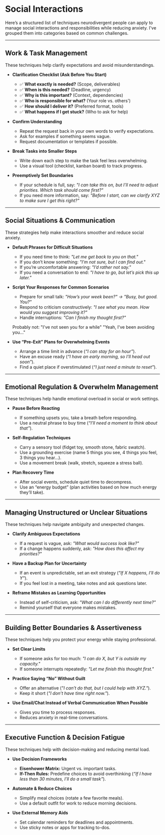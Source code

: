 # Social Interactions

Here’s a structured list of techniques neurodivergent people can apply to manage social interactions and responsibilities while reducing anxiety. I've grouped them into categories based on common challenges.

---

## **Work & Task Management**
These techniques help clarify expectations and avoid misunderstandings.

- **Clarification Checklist (Ask Before You Start)**  
  - ✅ **What exactly is needed?** (Scope, deliverables)  
  - ✅ **When is this needed?** (Deadline, urgency)  
  - ✅ **Why is this important?** (Context, dependencies)  
  - ✅ **Who is responsible for what?** (Your role vs. others')  
  - ✅ **How should I deliver it?** (Preferred format, tools)  
  - ✅ **What happens if I get stuck?** (Who to ask for help)  

- **Confirm Understanding**  
  - Repeat the request back in your own words to verify expectations.  
  - Ask for examples if something seems vague.  
  - Request documentation or templates if possible.  

- **Break Tasks into Smaller Steps**  
  - Write down each step to make the task feel less overwhelming.  
  - Use a visual tool (checklist, kanban board) to track progress.  

- **Preemptively Set Boundaries**  
  - If your schedule is full, say: _"I can take this on, but I’ll need to adjust priorities. Which task should come first?"_  
  - If you need more information, say: _"Before I start, can we clarify XYZ to make sure I get this right?"_  

---

## **Social Situations & Communication**
These strategies help make interactions smoother and reduce social anxiety.

- **Default Phrases for Difficult Situations**  
  - If you need time to think: _"Let me get back to you on that."_  
  - If you don’t know something: _"I’m not sure, but I can find out."_  
  - If you’re uncomfortable answering: _"I’d rather not say."_  
  - If you need a conversation to end: _"I have to go, but let’s pick this up later."_
 
- **Script Your Responses for Common Scenarios**  
  - Prepare for small talk: _"How’s your week been?" → "Busy, but good. You?"_  
  - Respond to criticism constructively: _"I see what you mean. How would you suggest improving it?"_  
  - Handle interruptions: _"Can I finish my thought first?"_
  
  Probably not: "I've not seen you for a while" "Yeah, I've been avoiding you..."


- **Use “Pre-Exit” Plans for Overwhelming Events**  
  - Arrange a time limit in advance (_“I can stay for an hour”_).  
  - Have an excuse ready (_“I have an early morning, so I’ll head out soon”_).  
  - Find a quiet place if overstimulated (_“I just need a minute to reset”_).  

---

## **Emotional Regulation & Overwhelm Management**
These techniques help handle emotional overload in social or work settings.

- **Pause Before Reacting**  
  - If something upsets you, take a breath before responding.  
  - Use a neutral phrase to buy time (_“I’ll need a moment to think about that”_).  

- **Self-Regulation Techniques**  
  - Carry a sensory tool (fidget toy, smooth stone, fabric swatch).  
  - Use a grounding exercise (name 5 things you see, 4 things you feel, 3 things you hear…).  
  - Use a movement break (walk, stretch, squeeze a stress ball).  

- **Plan Recovery Time**  
  - After social events, schedule quiet time to decompress.  
  - Use an “energy budget” (plan activities based on how much energy they’ll take).  

---

## **Managing Unstructured or Unclear Situations**
These techniques help navigate ambiguity and unexpected changes.

- **Clarify Ambiguous Expectations**  
  - If a request is vague, ask: _"What would success look like?"_  
  - If a change happens suddenly, ask: _"How does this affect my priorities?"_  

- **Have a Backup Plan for Uncertainty**  
  - If an event is unpredictable, set an exit strategy (_"If X happens, I’ll do Y"_).  
  - If you feel lost in a meeting, take notes and ask questions later.  

- **Reframe Mistakes as Learning Opportunities**  
  - Instead of self-criticism, ask: _"What can I do differently next time?"_  
  - Remind yourself that everyone makes mistakes.  

---

## **Building Better Boundaries & Assertiveness**
These techniques help you protect your energy while staying professional.

- **Set Clear Limits**  
  - If someone asks for too much: _"I can do X, but Y is outside my capacity."_  
  - If someone interrupts repeatedly: _"Let me finish this thought first."_  

- **Practice Saying “No” Without Guilt**  
  - Offer an alternative (_"I can’t do that, but I could help with XYZ."_).  
  - Keep it short (_"I don’t have time right now."_).  

- **Use Email/Chat Instead of Verbal Communication When Possible**  
  - Gives you time to process responses.  
  - Reduces anxiety in real-time conversations.  

---

## **Executive Function & Decision Fatigue**
These techniques help with decision-making and reducing mental load.

- **Use Decision Frameworks**  
  - **Eisenhower Matrix:** Urgent vs. important tasks.  
  - **If-Then Rules:** Predefine choices to avoid overthinking (_“If I have less than 30 minutes, I’ll do a small task”_).  

- **Automate & Reduce Choices**  
  - Simplify meal choices (rotate a few favorite meals).  
  - Use a default outfit for work to reduce morning decisions.  

- **Use External Memory Aids**  
  - Set calendar reminders for deadlines and appointments.  
  - Use sticky notes or apps for tracking to-dos.  
